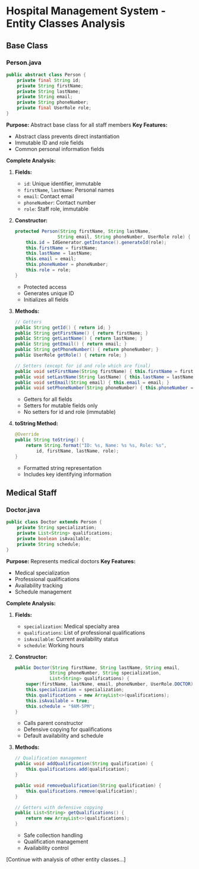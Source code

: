 # Hospital Management System - Entity Classes Analysis

## Base Class

### Person.java
```java
public abstract class Person {
    private final String id;
    private String firstName;
    private String lastName;
    private String email;
    private String phoneNumber;
    private final UserRole role;
}
```

**Purpose:** Abstract base class for all staff members
**Key Features:**
- Abstract class prevents direct instantiation
- Immutable ID and role fields
- Common personal information fields

**Complete Analysis:**
1. **Fields:**
   - `id`: Unique identifier, immutable
   - `firstName`, `lastName`: Personal names
   - `email`: Contact email
   - `phoneNumber`: Contact number
   - `role`: Staff role, immutable

2. **Constructor:**
   ```java
   protected Person(String firstName, String lastName, 
                   String email, String phoneNumber, UserRole role) {
       this.id = IdGenerator.getInstance().generateId(role);
       this.firstName = firstName;
       this.lastName = lastName;
       this.email = email;
       this.phoneNumber = phoneNumber;
       this.role = role;
   }
   ```
   - Protected access
   - Generates unique ID
   - Initializes all fields

3. **Methods:**
   ```java
   // Getters
   public String getId() { return id; }
   public String getFirstName() { return firstName; }
   public String getLastName() { return lastName; }
   public String getEmail() { return email; }
   public String getPhoneNumber() { return phoneNumber; }
   public UserRole getRole() { return role; }

   // Setters (except for id and role which are final)
   public void setFirstName(String firstName) { this.firstName = firstName; }
   public void setLastName(String lastName) { this.lastName = lastName; }
   public void setEmail(String email) { this.email = email; }
   public void setPhoneNumber(String phoneNumber) { this.phoneNumber = phoneNumber; }
   ```
   - Getters for all fields
   - Setters for mutable fields only
   - No setters for id and role (immutable)

4. **toString Method:**
   ```java
   @Override
   public String toString() {
       return String.format("ID: %s, Name: %s %s, Role: %s",
           id, firstName, lastName, role);
   }
   ```
   - Formatted string representation
   - Includes key identifying information

## Medical Staff

### Doctor.java
```java
public class Doctor extends Person {
    private String specialization;
    private List<String> qualifications;
    private boolean isAvailable;
    private String schedule;
}
```

**Purpose:** Represents medical doctors
**Key Features:**
- Medical specialization
- Professional qualifications
- Availability tracking
- Schedule management

**Complete Analysis:**
1. **Fields:**
   - `specialization`: Medical specialty area
   - `qualifications`: List of professional qualifications
   - `isAvailable`: Current availability status
   - `schedule`: Working hours

2. **Constructor:**
   ```java
   public Doctor(String firstName, String lastName, String email,
                String phoneNumber, String specialization,
                List<String> qualifications) {
       super(firstName, lastName, email, phoneNumber, UserRole.DOCTOR);
       this.specialization = specialization;
       this.qualifications = new ArrayList<>(qualifications);
       this.isAvailable = true;
       this.schedule = "9AM-5PM";
   }
   ```
   - Calls parent constructor
   - Defensive copying for qualifications
   - Default availability and schedule

3. **Methods:**
   ```java
   // Qualification management
   public void addQualification(String qualification) {
       this.qualifications.add(qualification);
   }

   public void removeQualification(String qualification) {
       this.qualifications.remove(qualification);
   }

   // Getters with defensive copying
   public List<String> getQualifications() {
       return new ArrayList<>(qualifications);
   }
   ```
   - Safe collection handling
   - Qualification management
   - Availability control

[Continue with analysis of other entity classes...] 